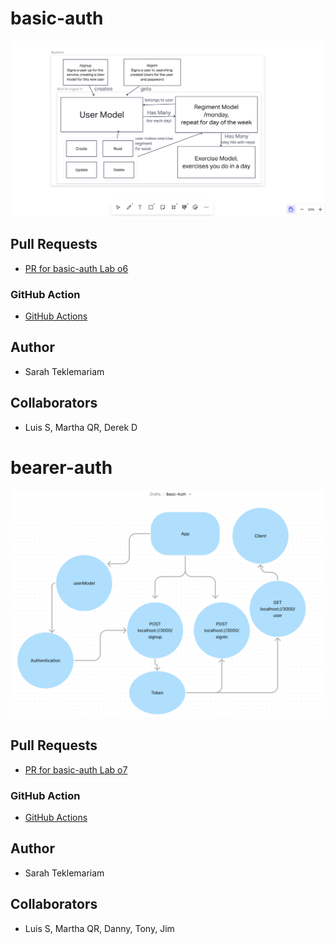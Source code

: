 # basic-auth

![basic auth UML](basic-auth.png)

## Pull Requests

- [PR for basic-auth Lab o6](https://github.com/SarahTek/basic-auth/pull/3)

### GitHub Action

- [GitHub Actions](https://github.com/SarahTek/basic-auth/actions)
## Author

- Sarah Teklemariam

## Collaborators

- Luis S, Martha QR, Derek D


# bearer-auth


![bearer auth UML](./src/Basic-Auth.png)

## Pull Requests

- [PR for basic-auth Lab o7](https://github.com/SarahTek/basic-auth/pull/9)

### GitHub Action

- [GitHub Actions](https://github.com/SarahTek/basic-auth/actions)
## Author

- Sarah Teklemariam

## Collaborators

- Luis S, Martha QR, Danny, Tony, Jim
